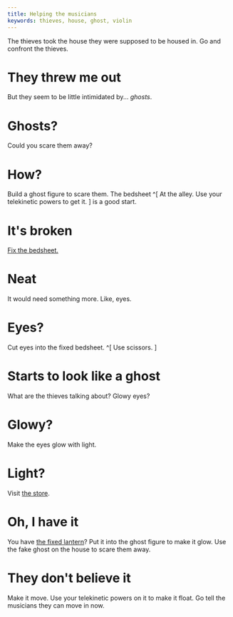```yaml
---
title: Helping the musicians
keywords: thieves, house, ghost, violin
---
```


The thieves took the house they were supposed to be housed in. Go and confront the thieves.

# They threw me out
But they seem to be little intimidated by... _ghosts_.

# Ghosts?
Could you scare them away?

# How?
Build a ghost figure to scare them. The bedsheet ^[ At the alley. Use your telekinetic powers to get it. ] is a good start.

# It's broken
[Fix the bedsheet.](100-bedsheet.md)

# Neat
It would need something more. Like, eyes.

# Eyes?
Cut eyes into the fixed bedsheet. ^[ Use scissors. ]

# Starts to look like a ghost
What are the thieves talking about? Glowy eyes?

# Glowy?
Make the eyes glow with light.

# Light?
Visit [the store](053-store.md).

# Oh, I have it
You have [the fixed lantern](085-lantern.md)? Put it into the ghost figure to make it glow. Use the fake ghost on the house to scare them away.

# They don't believe it
Make it move. Use your telekinetic powers on it to make it float. Go tell the musicians they can move in now.
